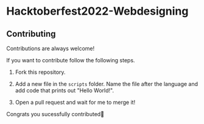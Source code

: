 # Hacktoberfest2022-Webdesigning

## Contributing

Contributions are always welcome!

If you want to contribute follow the following steps.

1. Fork this repository.

2. Add a new file in the `scripts` folder. Name the file after the language and add code that prints out "Hello World!".

3. Open a pull request and wait for me to merge it!

Congrats you sucessfully contributed🥳
